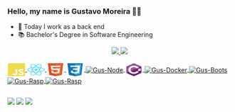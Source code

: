 ### Hello, my name is Gustavo Moreira 🧑‍💻

- 🔭 Today I work as a back end
- 📚 Bachelor's Degree in Software Engineering 

<div align="center">
  <a href="https://github.com/GustavoMoreira30">
  <img height="180em" src="https://github-readme-stats.vercel.app/api?username=GustavoMoreira30&show_icons=true&theme=tokyonight&include_all_commits=true&count_private=true"/>
  <img height="180em" src="https://github-readme-stats.vercel.app/api/top-langs/?username=GustavoMoreira30&layout=compact&langs_count=7&theme=tokyonight"/>
</div>
  
  <div style="display: inline_block"><br>
  <img align="center" alt="Gus-Js" height="30" width="40" src="https://raw.githubusercontent.com/devicons/devicon/master/icons/javascript/javascript-plain.svg">
  
  <img align="center" alt="Gus-React" height="30" width="40" src="https://raw.githubusercontent.com/devicons/devicon/master/icons/react/react-original.svg">
  <img align="center" alt="Gus-HTML" height="30" width="40" src="https://raw.githubusercontent.com/devicons/devicon/master/icons/html5/html5-original.svg">
  <img align="center" alt="Gus-CSS" height="30" width="40" src="https://raw.githubusercontent.com/devicons/devicon/master/icons/css3/css3-original.svg">
   <img align="center" alt="Gus-Node" height="30" width="40" src="https://cdn.jsdelivr.net/gh/devicons/devicon/icons/nodejs/nodejs-original.svg">
  <img align="center" alt="Gus-Csharp" height="30" width="40" src="https://raw.githubusercontent.com/devicons/devicon/master/icons/csharp/csharp-original.svg">
  <img align="center" alt="Gus-Docker" height="40" width="45" img src="https://cdn.jsdelivr.net/gh/devicons/devicon/icons/docker/docker-original.svg">
  <img align="center" alt="Gus-Boots" height="30" width="40" img src="https://cdn.jsdelivr.net/gh/devicons/devicon/icons/bootstrap/bootstrap-plain.svg">
  <img align="center" alt="Gus-Rasp" height="30" width="40" img src="https://cdn.jsdelivr.net/gh/devicons/devicon/icons/raspberrypi/raspberrypi-original.svg">
  <img align="center" alt="Gus-Rasp" height="30" width="40" img src="https://cdn.jsdelivr.net/gh/devicons/devicon/icons/linux/linux-original.svg">
</div>
  
  ##
  
  <div>
    <a href="https://instagram.com/gustavomoreiiraa" target="_blank"><img src="https://img.shields.io/badge/-Instagram-%23E4405F?style=for-the-badge&logo=instagram&logoColor=white" target="_blank"></a>
    <a href="https://www.linkedin.com/in/gustavo-moreira-70a8a8100" target="_blank"><img src="https://img.shields.io/badge/-LinkedIn-%230077B5?style=for-the-badge&logo=linkedin&logoColor=white" target="_blank"></a> 
    <a href="https://twitter.com/_gustaavomo" target="_blank"><img src="https://img.shields.io/badge/Twitter-1DA1F2?style=for-the-badge&logo=twitter&logoColor=white" target="_blank"></a> 
  </div> 
